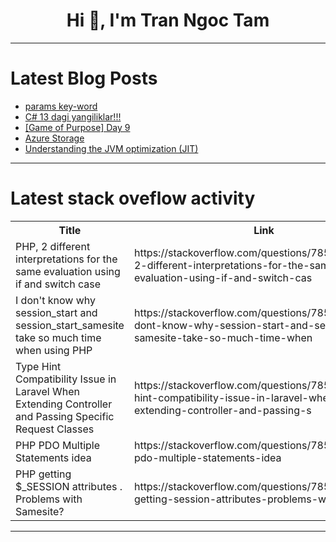 <h1 align="center">Hi 👋, I'm Tran Ngoc Tam</h1>

---

# Latest Blog Posts 
<!-- BLOG-POST-LIST:START -->
- [params key-word](https://dev.to/farkhadk/params-key-word-16n8)
- [C# 13 dagi yangiliklar!!!](https://dev.to/farkhadk/c-13-dagi-yangiliklar-3e7i)
- [[Game of Purpose] Day 9](https://dev.to/humberd/game-of-purpose-day-9-bch)
- [Azure Storage](https://dev.to/irewamide/azure-storage-231e)
- [Understanding the JVM optimization &lpar;JIT&rpar;](https://dev.to/david_f_santos/understanding-the-jvm-optimization-jit-2d2o)
<!-- BLOG-POST-LIST:END -->

---

# Latest stack oveflow activity
<table>
  <tr><th>Title</th><th>Link</th></tr>
  <!-- STACKOVERFLOW:START --><tr><td>PHP, 2 different interpretations for the same evaluation using if and switch case</td><td>https://stackoverflow.com/questions/78541539/php-2-different-interpretations-for-the-same-evaluation-using-if-and-switch-cas</td></tr><tr><td>I don&#39;t know why session_start and session_start_samesite take so much time when using PHP</td><td>https://stackoverflow.com/questions/78541487/i-dont-know-why-session-start-and-session-start-samesite-take-so-much-time-when</td></tr><tr><td>Type Hint Compatibility Issue in Laravel When Extending Controller and Passing Specific Request Classes</td><td>https://stackoverflow.com/questions/78541304/type-hint-compatibility-issue-in-laravel-when-extending-controller-and-passing-s</td></tr><tr><td>PHP PDO Multiple Statements idea</td><td>https://stackoverflow.com/questions/78541252/php-pdo-multiple-statements-idea</td></tr><tr><td>PHP getting $_SESSION attributes . Problems with Samesite?</td><td>https://stackoverflow.com/questions/78541128/php-getting-session-attributes-problems-with-samesite</td></tr><!-- STACKOVERFLOW:END -->
</table>

---


